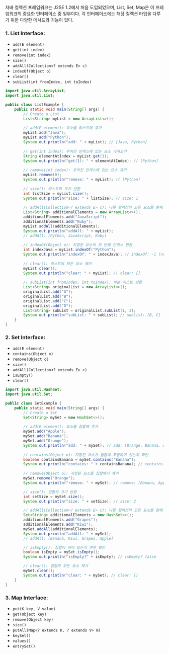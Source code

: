 자바 컬렉션 프레임워크는 J2SE 1.2에서 처음 도입되었으며, List, Set, Map은 이 프레임워크의 중요한 인터페이스 중 일부이다. 각 인터페이스에는 해당 컬렉션 타입을 다루기 위한 다양한 메서드와 기능이 있다. 
### 1. List Interface:

- `add(E element)`
- `get(int index)`
- `remove(int index)`
- `size()`
- `addAll(Collection<? extends E> c)`
- `indexOf(Object o)`
- `clear()`
- `subList(int fromIndex, int toIndex)`
```java
import java.util.ArrayList;
import java.util.List;

public class ListExample {
    public static void main(String[] args) {
        // Create a List
        List<String> myList = new ArrayList<>();
        
        // add(E element): 요소를 리스트에 추가
        myList.add("Java");
        myList.add("Python");
        System.out.println("add: " + myList); // [Java, Python]
        
        // get(int index): 주어진 인덱스에 있는 요소 가져오기
        String elementAtIndex = myList.get(1);
        System.out.println("get(1): " + elementAtIndex); // [Python]
        
        // remove(int index): 주어진 인덱스에 있는 요소 제거
        myList.remove(0);
        System.out.println("remove: " + myList); // [Python]
        
        // size(): 리스트의 크기 반환
        int listSize = myList.size();
        System.out.println("size: " + listSize); // size: 1
        
        // addAll(Collection<? extends E> c): 다른 컬렉션의 모든 요소를 현재 리스트에 추가
        List<String> additionalElements = new ArrayList<>();
        additionalElements.add("JavaScript");
        additionalElements.add("Ruby");
        myList.addAll(additionalElements);
        System.out.println("addAll: " + myList);
        // addAll: [Python, JavaScript, Ruby]
        
        // indexOf(Object o): 지정된 요소의 첫 번째 인덱스 반환
        int indexJava = myList.indexOf("Python");
        System.out.println("indexOf: " + indexJava); // indexOf: -1 (not found)
        
        // clear(): 리스트의 모든 요소 제거
        myList.clear();
        System.out.println("clear: " + myList); // clear: []
        
        // subList(int fromIndex, int toIndex): 부분 리스트 반환
        List<String> originalList = new ArrayList<>();
        originalList.add("A");
        originalList.add("B");
        originalList.add("C");
        originalList.add("D");
        List<String> subList = originalList.subList(1, 3);
        System.out.println("subList: " + subList); // subList: [B, C]
    }
}
```

### 2. Set Interface:

- `add(E element)`
- `contains(Object o)`
- `remove(Object o)`
- `size()`
- `addAll(Collection<? extends E> c)`
- `isEmpty()`
- `clear()`
```java
import java.util.HashSet;
import java.util.Set;

public class SetExample {
    public static void main(String[] args) {
        // Create a Set
        Set<String> mySet = new HashSet<>();
        
        // add(E element): 요소를 집합에 추가
        mySet.add("Apple");
        mySet.add("Banana");
        mySet.add("Orange");
        System.out.println("add: " + mySet); // add: [Orange, Banana, Apple]
        
        // contains(Object o): 지정된 요소가 집합에 포함되어 있는지 확인
        boolean containsBanana = mySet.contains("Banana");
        System.out.println("contains: " + containsBanana); // contains: true
        
        // remove(Object o): 지정된 요소를 집합에서 제거
        mySet.remove("Orange");
        System.out.println("remove: " + mySet); // remove: [Banana, Apple]

        // size(): 집합의 크기 반환
        int setSize = mySet.size();
        System.out.println("size: " + setSize); // size: 2

        // addAll(Collection<? extends E> c): 다른 컬렉션의 모든 요소를 현재 집합에 추가
        Set<String> additionalElements = new HashSet<>();
        additionalElements.add("Grapes");
        additionalElements.add("Kiwi");
        mySet.addAll(additionalElements);
        System.out.println("addAll: " + mySet);
        // addAll: [Banana, Kiwi, Grapes, Apple]

        // isEmpty(): 집합이 비어 있는지 여부 확인
        boolean isEmpty = mySet.isEmpty();
        System.out.println("isEmpty?" + isEmpty); // isEmpty? false

        // clear(): 집합의 모든 요소 제거
        mySet.clear();
        System.out.println("clear: " + mySet); // clear: []
    }
}
```
### 3. Map Interface:

- `put(K key, V value)`
- `get(Object key)`
- `remove(Object key)`
- `size()`
- `putAll(Map<? extends K, ? extends V> m)`
- `keySet()`
- `values()`
- `entrySet()`